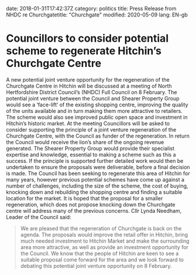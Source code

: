 date: 2018-01-31T17:42:37Z 
category: politics
title: Press Release from NHDC re Churchgatetitle: "Churchgate"
modified: 2020-05-09
lang: EN-gb

# Councillors to consider potential scheme to regenerate Hitchin’s Churchgate Centre
A new potential joint venture opportunity for the regeneration of the Churchgate Centre in Hitchin will be discussed at a meeting of North Hertfordshire District Council’s (NHDC) Full Council on 8 February.
The potential joint venture between the Council and Shearer Property Group would see a ‘face-lift’ of the existing shopping centre, improving the quality of the units available and in turn making them more attractive to retailers. The scheme would also see improved public open space and investment in Hitchin’s historic market.
At the meeting Councillors will be asked to consider supporting the principle of a joint venture regeneration of the Churchgate Centre, with the Council as funder of the regeneration. In return the Council would receive the lion’s share of the ongoing revenue generated. The Shearer Property Group would provide their specialist expertise and knowledge, essential to making a scheme such as this a success. If the principle is supported further detailed work would then be undertaken to ensure the proposals were deliverable, before a final decision is made.
The Council has been seeking to regenerate this area of Hitchin for many years, however previous potential schemes have come up against a number of challenges, including the size of the scheme, the cost of buying, knocking down and rebuilding the shopping centre and finding a suitable location for the market. It is hoped that the proposal for a smaller regeneration, which does not propose knocking down the Churchgate centre will address many of the previous concerns.
Cllr Lynda Needham, Leader of the Council said:
> We are pleased that the regeneration of Churchgate is back on the agenda. The proposals would improve the retail offer in Hitchin, bring much needed investment to Hitchin Market and make the surrounding area more attractive, as well as provide an investment opportunity for the Council.
> We know that the people of Hitchin are keen to see a suitable proposal come forward for the area and we look forward to debating this potential joint venture opportunity on 8 February.
